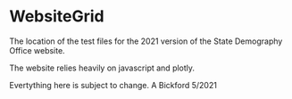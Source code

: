 # WebsiteGrid
The location of the test files for the 2021 version of the State Demography Office website.

The website relies heavily on javascript and plotly.

Evertything here is subject to change.
A Bickford 5/2021
